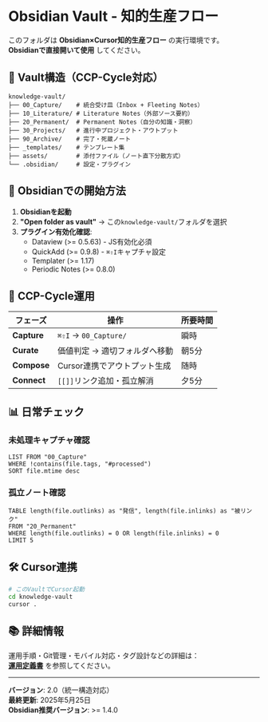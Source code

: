 # Obsidian Vault - 知的生産フロー

このフォルダは **Obsidian×Cursor知的生産フロー** の実行環境です。  
**Obsidianで直接開いて使用** してください。

## 📁 Vault構造（CCP-Cycle対応）

```
knowledge-vault/
├── 00_Capture/    # 統合受け皿（Inbox + Fleeting Notes）
├── 10_Literature/ # Literature Notes（外部ソース要約）
├── 20_Permanent/  # Permanent Notes（自分の知識・洞察）
├── 30_Projects/   # 進行中プロジェクト・アウトプット
├── 90_Archive/    # 完了・死蔵ノート
├── _templates/    # テンプレート集
├── assets/        # 添付ファイル（ノート直下分散方式）
└── .obsidian/     # 設定・プラグイン
```

## 🚀 Obsidianでの開始方法

1. **Obsidianを起動**
2. **"Open folder as vault"** → この`knowledge-vault/`フォルダを選択  
3. **プラグイン有効化確認**:
   - Dataview (>= 0.5.63) - JS有効化必須
   - QuickAdd (>= 0.9.8) - `⌘⇧I`キャプチャ設定
   - Templater (>= 1.17) 
   - Periodic Notes (>= 0.8.0)

## 🔄 CCP-Cycle運用

| フェーズ | 操作 | 所要時間 |
|---------|------|----------|
| **Capture** | `⌘⇧I` → `00_Capture/` | 瞬時 |
| **Curate** | 価値判定 → 適切フォルダへ移動 | 朝5分 |
| **Compose** | Cursor連携でアウトプット生成 | 随時 |
| **Connect** | `[[]]`リンク追加・孤立解消 | 夕5分 |

## 📊 日常チェック

### 未処理キャプチャ確認
```dataview
LIST FROM "00_Capture"
WHERE !contains(file.tags, "#processed")
SORT file.mtime desc
```

### 孤立ノート確認  
```dataview
TABLE length(file.outlinks) as "発信", length(file.inlinks) as "被リンク"
FROM "20_Permanent"
WHERE length(file.outlinks) = 0 OR length(file.inlinks) = 0
LIMIT 5
```

## 🛠️ Cursor連携

```bash
# このVaultでCursor起動
cd knowledge-vault
cursor .
```

## 📚 詳細情報

運用手順・Git管理・モバイル対応・タグ設計などの詳細は：  
**[運用定義書](../docs/ops_manual.md)** を参照してください。

---

**バージョン**: 2.0（統一構造対応）  
**最終更新**: 2025年5月25日  
**Obsidian推奨バージョン**: >= 1.4.0 